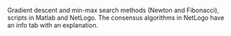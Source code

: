 Gradient descent and min-max search methods (Newton and Fibonacci), scripts in Matlab and NetLogo.
The consensus algorithms in NetLogo have an info tab with an explanation.
